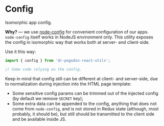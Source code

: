 # Config
Isomorphic app config.

**Why?** &mdash; we use [node-config](https://github.com/lorenwest/node-config)
for convenient configuration of our apps. `node-config` itself works in NodeJS
environment only. This utility exposes the config in isomorphic way that works
both at server- and client-side.

Use it this way:
```js
import { config } from 'dr-pogodin-react-utils';

// Some code relying on the config.
```

Keep in mind that config still can be different at client- and server-side, due
to normalization during injection into the HTML page template:
- Some sensitive config params can be trimmed out of the injected config (by
  default we remove `SECRET` key);
- Some extra data can be appended to the config, anything that does not come
  from `node-config`, and is not stored in Redux state (although, most probably,
  it should be), but still should be transmitted to the client side and be
  available inside JS.
